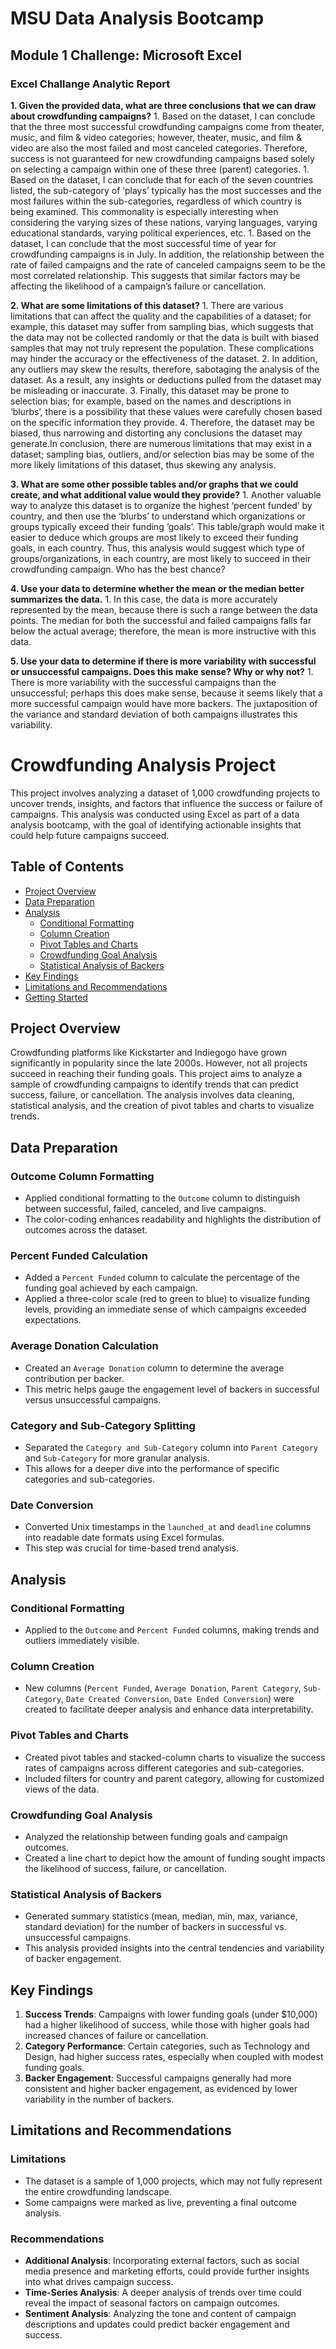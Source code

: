 # MSU Data Analysis Bootcamp 
## Module 1 Challenge: Microsoft Excel  

### Excel Challange Analytic Report 
**1. Given the provided data, what are three conclusions that we can draw about crowdfunding campaigns?**
    1. Based on the dataset, I can conclude that the three most successful crowdfunding campaigns come from theater, music, and film & video categories; however, theater, music, and film & video are also the most failed and most canceled categories. Therefore, success is not guaranteed for new crowdfunding campaigns based solely on selecting a campaign within one of these three (parent) categories. 
    1. Based on the dataset, I can conclude that for each of the seven countries listed, the sub-category of ‘plays’ typically has the most successes and the most failures within the sub-categories, regardless of which country is being examined. This commonality is especially interesting when considering the varying sizes of these nations, varying languages, varying educational standards, varying political experiences, etc. 
    1. Based on the dataset, I can conclude that the most successful time of year for crowdfunding campaigns is in July. In addition, the relationship between the rate of failed campaigns and the rate of canceled campaigns seem to be the most correlated relationship. This suggests that similar factors may be affecting the likelihood of a campaign’s failure or cancellation.  

**2. What are some limitations of this dataset?**
    1. There are various limitations that can affect the quality and the capabilities of a dataset; for example, this dataset may suffer from sampling bias, which suggests that the data may not be collected randomly or that the data is built with biased samples that may not truly represent the population. These complications may hinder the accuracy or the effectiveness of the dataset.
    2. In addition, any outliers may skew the results, therefore, sabotaging the analysis of the dataset. As a result, any insights or deductions pulled from the dataset may be misleading or inaccurate.
    3. Finally, this dataset may be prone to selection bias; for example, based on the names and descriptions in ‘blurbs’, there is a possibility that these values were carefully chosen based on the specific information they provide.
    4. Therefore, the dataset may be biased, thus narrowing and distorting any conclusions the dataset may generate.In conclusion, there are numerous limitations that may exist in a dataset; sampling bias, outliers, and/or selection bias may be some of the more likely limitations of this dataset, thus skewing any analysis. 
 
 **3. What are some other possible tables and/or graphs that we could create, and what additional value would they provide?**
    1. Another valuable way to analyze this dataset is to organize the highest ‘percent funded’ by country, and then use the ‘blurbs’ to understand which organizations or groups typically exceed their funding ‘goals’. This table/graph would make it easier to deduce which groups are most likely to exceed their funding goals, in each country. Thus, this analysis would suggest which type of groups/organizations, in each country, are most likely to succeed in their crowdfunding campaign. Who has the best chance?
  
**4. Use your data to determine whether the mean or the median better summarizes the data.**
    1. In this case, the data is more accurately represented by the mean, because there is such a range between the data points. The median for both the successful and failed campaigns falls far below the actual average; therefore, the mean is more instructive with this data. 

**5. Use your data to determine if there is more variability with successful or unsuccessful campaigns. Does this make sense? Why or why not?**
    1. There is more variability with the successful campaigns than the unsuccessful; perhaps this does make sense, because it seems likely that a more successful campaign would have more backers. The juxtaposition of the variance and standard deviation of both campaigns illustrates this variability. 







# Crowdfunding Analysis Project

This project involves analyzing a dataset of 1,000 crowdfunding projects to uncover trends, insights, and factors that influence the success or failure of campaigns. This analysis was conducted using Excel as part of a data analysis bootcamp, with the goal of identifying actionable insights that could help future campaigns succeed.

## Table of Contents

- [Project Overview](#project-overview)
- [Data Preparation](#data-preparation)
- [Analysis](#analysis)
  - [Conditional Formatting](#conditional-formatting)
  - [Column Creation](#column-creation)
  - [Pivot Tables and Charts](#pivot-tables-and-charts)
  - [Crowdfunding Goal Analysis](#crowdfunding-goal-analysis)
  - [Statistical Analysis of Backers](#statistical-analysis-of-backers)
- [Key Findings](#key-findings)
- [Limitations and Recommendations](#limitations-and-recommendations)
- [Getting Started](#getting-started)

## Project Overview

Crowdfunding platforms like Kickstarter and Indiegogo have grown significantly in popularity since the late 2000s. However, not all projects succeed in reaching their funding goals. This project aims to analyze a sample of crowdfunding campaigns to identify trends that can predict success, failure, or cancellation. The analysis involves data cleaning, statistical analysis, and the creation of pivot tables and charts to visualize trends.

## Data Preparation

### Outcome Column Formatting
- Applied conditional formatting to the `Outcome` column to distinguish between successful, failed, canceled, and live campaigns.
- The color-coding enhances readability and highlights the distribution of outcomes across the dataset.

### Percent Funded Calculation
- Added a `Percent Funded` column to calculate the percentage of the funding goal achieved by each campaign.
- Applied a three-color scale (red to green to blue) to visualize funding levels, providing an immediate sense of which campaigns exceeded expectations.

### Average Donation Calculation
- Created an `Average Donation` column to determine the average contribution per backer.
- This metric helps gauge the engagement level of backers in successful versus unsuccessful campaigns.

### Category and Sub-Category Splitting
- Separated the `Category and Sub-Category` column into `Parent Category` and `Sub-Category` for more granular analysis.
- This allows for a deeper dive into the performance of specific categories and sub-categories.

### Date Conversion
- Converted Unix timestamps in the `launched_at` and `deadline` columns into readable date formats using Excel formulas.
- This step was crucial for time-based trend analysis.

## Analysis

### Conditional Formatting
- Applied to the `Outcome` and `Percent Funded` columns, making trends and outliers immediately visible.

### Column Creation
- New columns (`Percent Funded`, `Average Donation`, `Parent Category`, `Sub-Category`, `Date Created Conversion`, `Date Ended Conversion`) were created to facilitate deeper analysis and enhance data interpretability.

### Pivot Tables and Charts
- Created pivot tables and stacked-column charts to visualize the success rates of campaigns across different categories and sub-categories.
- Included filters for country and parent category, allowing for customized views of the data.

### Crowdfunding Goal Analysis
- Analyzed the relationship between funding goals and campaign outcomes.
- Created a line chart to depict how the amount of funding sought impacts the likelihood of success, failure, or cancellation.

### Statistical Analysis of Backers
- Generated summary statistics (mean, median, min, max, variance, standard deviation) for the number of backers in successful vs. unsuccessful campaigns.
- This analysis provided insights into the central tendencies and variability of backer engagement.

## Key Findings

1. **Success Trends**: Campaigns with lower funding goals (under $10,000) had a higher likelihood of success, while those with higher goals had increased chances of failure or cancellation.
2. **Category Performance**: Certain categories, such as Technology and Design, had higher success rates, especially when coupled with modest funding goals.
3. **Backer Engagement**: Successful campaigns generally had more consistent and higher backer engagement, as evidenced by lower variability in the number of backers.

## Limitations and Recommendations

### Limitations
- The dataset is a sample of 1,000 projects, which may not fully represent the entire crowdfunding landscape.
- Some campaigns were marked as live, preventing a final outcome analysis.

### Recommendations
- **Additional Analysis**: Incorporating external factors, such as social media presence and marketing efforts, could provide further insights into what drives campaign success.
- **Time-Series Analysis**: A deeper analysis of trends over time could reveal the impact of seasonal factors on campaign outcomes.
- **Sentiment Analysis**: Analyzing the tone and content of campaign descriptions and updates could predict backer engagement and success.

